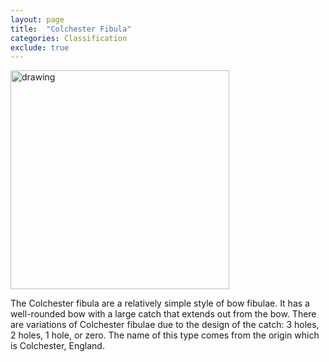 ```yaml
---
layout: page
title:  "Colchester Fibula"
categories: Classification
exclude: true
---
```


<img src="https://hansonslive.hansonsauctioneers.co.uk/images/lot/7951/79518_0.jpg?1602934206" alt="drawing" width="350"/>

The Colchester fibula are a relatively simple style of bow fibulae. It has a well-rounded bow with a large catch that extends out from the bow. There are variations of Colchester fibulae due to the design of the catch: 3 holes, 2 holes, 1 hole, or zero. The name of this type comes from the origin which is Colchester, England.

